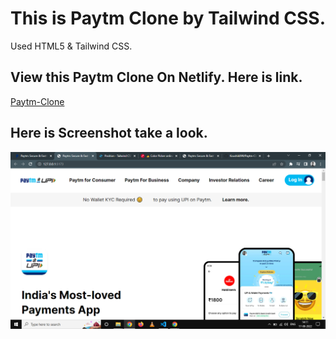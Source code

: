 # This is Paytm Clone by Tailwind CSS.

Used HTML5 & Tailwind CSS.

## View this Paytm Clone On Netlify. Here is link.

[Paytm-Clone](https://paytmapp.netlify.app)

## Here is Screenshot take a look.

![Paytm](overview.png)
